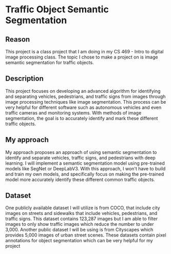 # Traffic Object Semantic Segmentation

## Reason

This project is a class project that I am doing in my CS 469 - Intro to digital image processing class.
The topic I chose to make a project on is image semantic segmentation for traffic objects.

## Description

This project focuses on developing an advanced algorithm for identifying and separating vehicles, pedestrians, and traffic signs from images through image
processing techniques like image segmentation. This process can be very helpful for different
software such as autonomous vehicles and even traffic cameras and monitoring systems. With
methods of image segmentation, the goal is to accurately identify and mark these different traffic
objects.

## My approach

My approach proposes an approach of using semantic segmentation to identify
and separate vehicles, traffic signs, and pedestrians with deep learning. I will implement a
semantic segmentation model using pre-trained models like SegNet or DeepLabV3. With this
approach, I won't have to build and train my own models, and specifically focus on making the
pre-trained model more accurately identify these different common traffic objects.

## Dataset

One publicly available dataset I will utilize is from COCO, that include city images on
streets and sidewalks that include vehicles, pedestrians, and traffic signs. This dataset contains
123,287 images but I am able to filter images to only show traffic images which reduce the
number to under 3,000. Another public dataset I will be using is from Cityscapes which provides
5,000 images of urban street scenes. These datasets contain pixel annotations for object
segmentation which can be very helpful for my project
